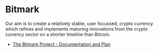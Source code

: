 # Bitmark
Our aim is to create a relatively stable, user focussed, crypto currency which refines and implements maturing innovations from the crypto currency sector on a shorter timeline than Bitcoin.

* [The Bitmark Project - Documentation and Plan](https://github.com/coinsolidation/bitmark/wiki)
